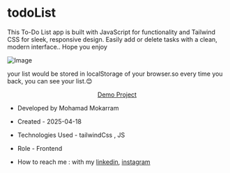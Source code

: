 # todoList

<p>This To-Do List app is built with JavaScript for functionality and Tailwind CSS for sleek, responsive design. Easily add or delete tasks with a clean, modern interface.. Hope you enjoy</p>

![Image](https://github.com/user-attachments/assets/fcf35e7e-892e-4767-be0f-b1a5ff9b1e70)

<p>your list would be stored in localStorage of your browser.so every time you back, you can see your list.😊</p>

<p align="center"><a href="https://mohamadmokarram.github.io/todolist/">Demo Project</a></p>

- Developed by Mohamad Mokarram

- Created - 2025-04-18

- Technologies Used -  tailwindCss , JS 

- Role - Frontend

- How to reach me : with my [linkedin](https://www.linkedin.com/in/mohamad-mokaram-05b873200/), [instagram](https://www.instagram.com/mokaram_frontdeveloper/)
